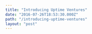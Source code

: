 ```yaml
---
title: "Introducing Uptime Ventures"
date: "2016-07-26T18:53:30.000Z"
path: "/introducing-uptime-ventures"
layout: "post"
---
```

